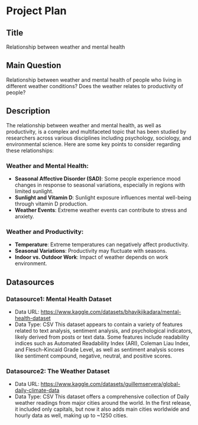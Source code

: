 # Project Plan

## Title
<!-- Give your project a short title. -->
Relationship between weather and mental health

## Main Question

<!-- Think about one main question you want to answer based on the data. -->
Relationship between weather and mental health of people who living in different weather conditions? Does the weather relates to productivity of people?

## Description

<!-- Describe your data science project in max. 200 words. Consider writing about why and how you attempt it. -->
The relationship between weather and mental health, as well as productivity, is a complex and multifaceted topic that has been studied by researchers across various disciplines including psychology, sociology, and environmental science. Here are some key points to consider regarding these relationships:

### Weather and Mental Health:

- **Seasonal Affective Disorder (SAD)**: Some people experience mood changes in response to seasonal variations, especially in regions with limited sunlight.
- **Sunlight and Vitamin D**: Sunlight exposure influences mental well-being through vitamin D production.
- **Weather Events**: Extreme weather events can contribute to stress and anxiety.

### Weather and Productivity:

- **Temperature**: Extreme temperatures can negatively affect productivity.
- **Seasonal Variations**: Productivity may fluctuate with seasons.
- **Indoor vs. Outdoor Work**: Impact of weather depends on work environment.

## Datasources

<!-- Describe each datasources you plan to use in a section. Use the prefic "DatasourceX" where X is the id of the datasource. -->

### Datasource1:  Mental Health Dataset

* Data URL: <https://www.kaggle.com/datasets/bhavikjikadara/mental-health-dataset>
* Data Type: CSV
This dataset appears to contain a variety of features related to text analysis, sentiment analysis, and psychological indicators, likely derived from posts or text data. Some features include readability indices such as Automated Readability Index (ARI), Coleman Liau Index, and Flesch-Kincaid Grade Level, as well as sentiment analysis scores like sentiment compound, negative, neutral, and positive scores.

### Datasource2:  The Weather Dataset
* Data URL: <https://www.kaggle.com/datasets/guillemservera/global-daily-climate-data>
* Data Type: CSV
This dataset offers a comprehensive collection of Daily weather readings from major cities around the world. In the first release, it included only capitals, but now it also adds main cities worldwide and hourly data as well, making up to ~1250 cities.
